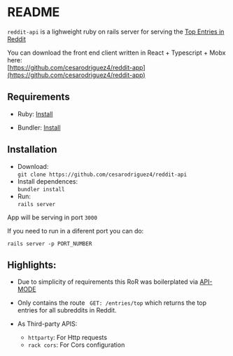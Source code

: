 # README
`reddit-api` is a lighweight ruby on rails server for serving the [Top Entries in Reddit](https://www.reddit.com/r/all/top/)

You can download the front end client written in React + Typescript + Mobx here:    
[https://github.com/cesarodriguez4/reddit-app](https://github.com/cesarodriguez4/reddit-app)
## Requirements
- Ruby: [Install](https://www.ruby-lang.org/en/documentation/installation/)

- Bundler: [Install](https://bundler.io/)
## Installation
- Download:    
`git clone https://github.com/cesarodriguez4/reddit-api`
- Install dependences:    
`bundler install`
- Run:    
`rails server`

App will be serving in port `3000`

If you need to run in a diferent port you can do:

`rails server -p PORT_NUMBER`

## Highlights:
- Due to simplicity of requirements this RoR was boilerplated via [API-MODE](https://guides.rubyonrails.org/api_app.html)

-  Only contains the route ` GET: /entries/top` which returns the top entries for all subreddits in Reddit.

- As Third-party APIS: 
    - `httparty`: For Http requests
    - `rack cors`: For Cors configuration



